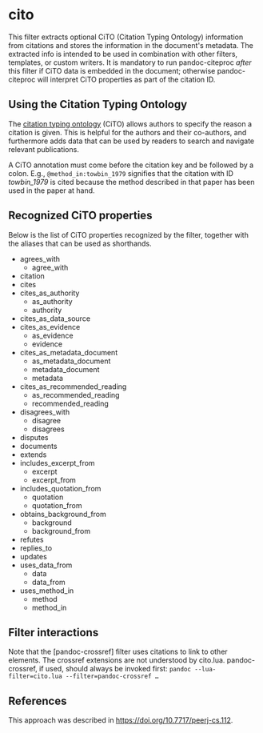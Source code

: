 # cito

This filter extracts optional CiTO (Citation Typing Ontology)
information from citations and stores the information in the
document's metadata. The extracted info is intended to be used in
combination with other filters, templates, or custom writers. It
is mandatory to run pandoc-citeproc *after* this filter if CiTO
data is embedded in the document; otherwise pandoc-citeproc will
interpret CiTO properties as part of the citation ID.

## Using the Citation Typing Ontology

The [citation typing ontology] (CiTO) allows authors to specify the
reason a citation is given. This is helpful for the authors and
their co-authors, and furthermore adds data that can be used by
readers to search and navigate relevant publications.

A CiTO annotation must come before the citation key and be
followed by a colon. E.g., `@method_in:towbin_1979` signifies
that the citation with ID *towbin_1979* is cited because the
method described in that paper has been used in the paper at
hand.

[citation typing ontology]: http://purl.org/spar/cito

## Recognized CiTO properties

Below is the list of CiTO properties recognized by the filter,
together with the aliases that can be used as shorthands.

- agrees_with
  - agree_with
- citation
- cites
- cites_as_authority
  - as_authority
  - authority
- cites_as_data_source
- cites_as_evidence
  - as_evidence
  - evidence
- cites_as_metadata_document
  - as_metadata_document
  - metadata_document
  - metadata
- cites_as_recommended_reading
  - as_recommended_reading
  - recommended_reading
- disagrees_with
  - disagree
  - disagrees
- disputes
- documents
- extends
- includes_excerpt_from
  - excerpt
  - excerpt_from
- includes_quotation_from
  - quotation
  - quotation_from
- obtains_background_from
  - background
  - background_from
- refutes
- replies_to
- updates
- uses_data_from
  - data
  - data_from
- uses_method_in
  - method
  - method_in

## Filter interactions

Note that the [pandoc-crossref] filter uses citations to link to
other elements. The crossref extensions are not understood by
cito.lua. pandoc-crossref, if used, should always be invoked
first: `pandoc --lua-filter=cito.lua --filter=pandoc-crossref …`

## References

This approach was described in <https://doi.org/10.7717/peerj-cs.112>.
